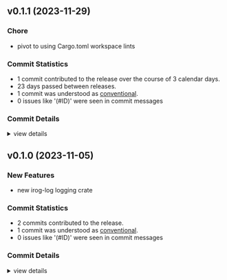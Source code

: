 

## v0.1.1 (2023-11-29)

### Chore

 - <csr-id-88ebfb5deea5508ca54f4aaab62f6fd5a36f531c/> pivot to using Cargo.toml workspace lints

### Commit Statistics

<csr-read-only-do-not-edit/>

 - 1 commit contributed to the release over the course of 3 calendar days.
 - 23 days passed between releases.
 - 1 commit was understood as [conventional](https://www.conventionalcommits.org).
 - 0 issues like '(#ID)' were seen in commit messages

### Commit Details

<csr-read-only-do-not-edit/>

<details><summary>view details</summary>

 * **Uncategorized**
    - Pivot to using Cargo.toml workspace lints ([`88ebfb5`](https://github.com/spmadden/irox/commit/88ebfb5deea5508ca54f4aaab62f6fd5a36f531c))
</details>

## v0.1.0 (2023-11-05)

### New Features

 - <csr-id-ef0104e35cd65ce46edb81f8643d4fbc271d1e4d/> new irog-log logging crate

### Commit Statistics

<csr-read-only-do-not-edit/>

 - 2 commits contributed to the release.
 - 1 commit was understood as [conventional](https://www.conventionalcommits.org).
 - 0 issues like '(#ID)' were seen in commit messages

### Commit Details

<csr-read-only-do-not-edit/>

<details><summary>view details</summary>

 * **Uncategorized**
    - Release irox-tools v0.3.2, irox-time v0.3.0, irox-log v0.1.0, safety bump 8 crates ([`9c08793`](https://github.com/spmadden/irox/commit/9c0879320a17a94fa7a4169426de4d9d3b62395e))
    - New irog-log logging crate ([`ef0104e`](https://github.com/spmadden/irox/commit/ef0104e35cd65ce46edb81f8643d4fbc271d1e4d))
</details>

